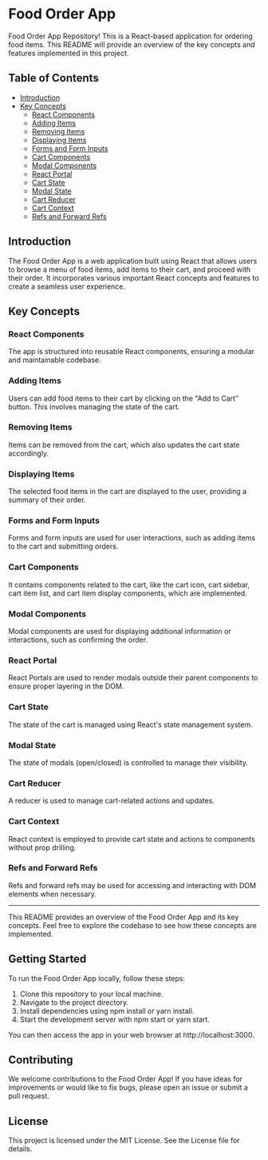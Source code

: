 # Food Order App

Food Order App Repository! This is a React-based application for ordering food items. This README will provide an overview of the key concepts and features implemented in this project.

## Table of Contents

- [Introduction](#introduction)
- [Key Concepts](#key-concepts)
  - [React Components](#react-components)
  - [Adding Items](#adding-items)
  - [Removing Items](#removing-items)
  - [Displaying Items](#displaying-items)
  - [Forms and Form Inputs](#forms-and-form-inputs)
  - [Cart Components](#cart-components)
  - [Modal Components](#modal-components)
  - [React Portal](#react-portal)
  - [Cart State](#cart-state)
  - [Modal State](#modal-state)
  - [Cart Reducer](#cart-reducer)
  - [Cart Context](#cart-context)
  - [Refs and Forward Refs](#refs-and-forward-refs)

## Introduction

The Food Order App is a web application built using React that allows users to browse a menu of food items, add items to their cart, and proceed with their order. It incorporates various important React concepts and features to create a seamless user experience.

## Key Concepts

### React Components

The app is structured into reusable React components, ensuring a modular and maintainable codebase.

### Adding Items

Users can add food items to their cart by clicking on the "Add to Cart" button. This involves managing the state of the cart.

### Removing Items

Items can be removed from the cart, which also updates the cart state accordingly.

### Displaying Items

The selected food items in the cart are displayed to the user, providing a summary of their order.

### Forms and Form Inputs

Forms and form inputs are used for user interactions, such as adding items to the cart and submitting orders.

### Cart Components

It contains components related to the cart, like the cart icon, cart sidebar, cart item list, and cart item display components, which are implemented.

### Modal Components

Modal components are used for displaying additional information or interactions, such as confirming the order.

### React Portal

React Portals are used to render modals outside their parent components to ensure proper layering in the DOM.

### Cart State

The state of the cart is managed using React's state management system.

### Modal State

The state of modals (open/closed) is controlled to manage their visibility.

### Cart Reducer

A reducer is used to manage cart-related actions and updates.

### Cart Context

React context is employed to provide cart state and actions to components without prop drilling.

### Refs and Forward Refs

Refs and forward refs may be used for accessing and interacting with DOM elements when necessary.

---

This README provides an overview of the Food Order App and its key concepts. Feel free to explore the codebase to see how these concepts are implemented.

## Getting Started

To run the Food Order App locally, follow these steps:

1. Clone this repository to your local machine.
2. Navigate to the project directory.
3. Install dependencies using npm install or yarn install.
4. Start the development server with npm start or yarn start.

You can then access the app in your web browser at http://localhost:3000.

## Contributing

We welcome contributions to the Food Order App! If you have ideas for improvements or would like to fix bugs, please open an issue or submit a pull request.

## License

This project is licensed under the MIT License. See the License file for details.
